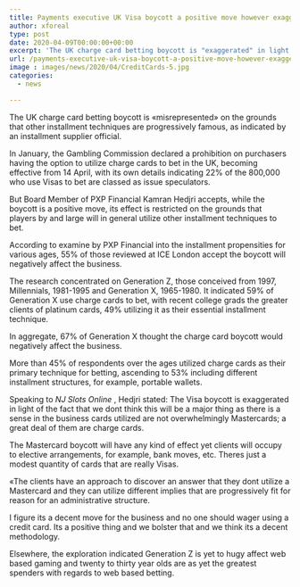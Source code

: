 ```yaml
---
title: Payments executive UK Visa boycott a positive move however exaggerated
author: xforeal 
type: post
date: 2020-04-09T00:00:00+00:00
excerpt: 'The UK charge card betting boycott is "exaggerated" in light of the fact that other installment techniques are progressively well known, as indicated by an installment supplier executive '
url: /payments-executive-uk-visa-boycott-a-positive-move-however-exaggerated/
image : images/news/2020/04/CreditCards-5.jpg
categories:
  - news

---
```

The UK charge card betting boycott is &#171;misrepresented&#187; on the grounds that other installment techniques are progressively famous, as indicated by an installment supplier official. 

In January, the Gambling Commission declared a prohibition on purchasers having the option to utilize charge cards to bet in the UK, becoming effective from 14 April, with its own details indicating 22&percnt; of the 800,000 who use Visas to bet are classed as issue speculators. 

But Board Member of PXP Financial Kamran Hedjri accepts, while the boycott is a positive move, its effect is restricted on the grounds that players by and large will in general utilize other installment techniques to bet. 

According to examine by PXP Financial into the installment propensities for various ages, 55&percnt; of those reviewed at ICE London accept the boycott will negatively affect the business. 

The research concentrated on Generation Z, those conceived from 1997, Millennials, 1981-1995 and Generation X, 1965-1980. It indicated 59&percnt; of Generation X use charge cards to bet, with recent college grads the greater clients of platinum cards, 49&percnt; utilizing it as their essential installment technique. 

In aggregate, 67&percnt; of Generation X thought the charge card boycott would negatively affect the business. 

More than 45&percnt; of respondents over the ages utilized charge cards as their primary technique for betting, ascending to 53&percnt; including different installment structures, for example, portable wallets. 

Speaking to _NJ Slots Online_ , Hedjri stated: The Visa boycott is exaggerated in light of the fact that we dont think this will be a major thing as there is a sense in the business cards utilized are not overwhelmingly Mastercards; a great deal of them are charge cards. 

The Mastercard boycott will have any kind of effect yet clients will occupy to elective arrangements, for example, bank moves, etc. Theres just a modest quantity of cards that are really Visas. 

&#171;The clients have an approach to discover an answer that they dont utilize a Mastercard and they can utilize different implies that are progressively fit for reason for an administrative structure. 

I figure its a decent move for the business and no one should wager using a credit card. Its a positive thing and we bolster that and we think its a decent methodology. 

Elsewhere, the exploration indicated Generation Z is yet to hugy affect web based gaming and twenty to thirty year olds are as yet the greatest spenders with regards to web based betting.
